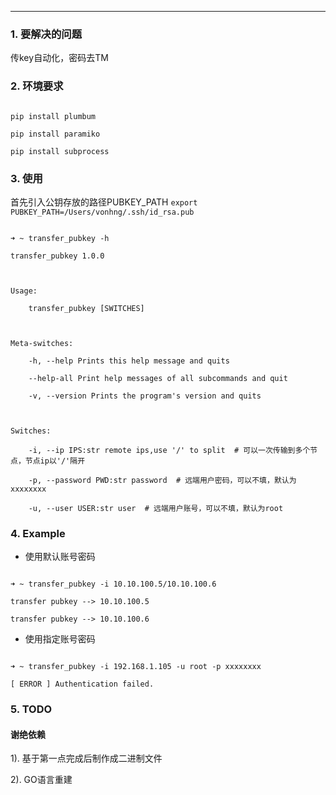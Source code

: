 
---

### 1. 要解决的问题

传key自动化，密码去TM

### 2. 环境要求

```

pip install plumbum

pip install paramiko

pip install subprocess

```

### 3. 使用

首先引入公钥存放的路径PUBKEY_PATH `export PUBKEY_PATH=/Users/vonhng/.ssh/id_rsa.pub`

```

➜ ~ transfer_pubkey -h

transfer_pubkey 1.0.0



Usage:

    transfer_pubkey [SWITCHES]



Meta-switches:

    -h, --help Prints this help message and quits

    --help-all Print help messages of all subcommands and quit

    -v, --version Prints the program's version and quits



Switches:

    -i, --ip IPS:str remote ips,use '/' to split  # 可以一次传输到多个节点，节点ip以'/'隔开

    -p, --password PWD:str password  # 远端用户密码，可以不填，默认为xxxxxxxx

    -u, --user USER:str user  # 远端用户账号，可以不填，默认为root

```

### 4. Example

- 使用默认账号密码

```

➜ ~ transfer_pubkey -i 10.10.100.5/10.10.100.6

transfer pubkey --> 10.10.100.5

transfer pubkey --> 10.10.100.6

```

- 使用指定账号密码

```

➜ ~ transfer_pubkey -i 192.168.1.105 -u root -p xxxxxxxx

[ ERROR ] Authentication failed.

```

### 5. TODO

#### 谢绝依赖

1). 基于第一点完成后制作成二进制文件

2). GO语言重建

